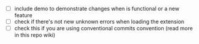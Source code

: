 - [ ] include demo to demonstrate changes when is functional or a new feature
- [ ] check if there's not new unknown errors when loading the extension
- [ ] check this if you are using conventional commits convention (read more in this repo wiki)
